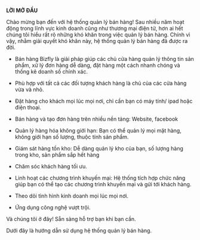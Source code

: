 **LỜI MỞ ĐẦU**

Chào mừng bạn đến với hệ thống quản lý bán hàng!
Sau nhiều năm hoạt động trong lĩnh vực kinh doanh cũng như thương mại điện tử, hơn ai hết chúng tôi hiểu rất rõ những khó khăn trong việc quản lý bán hàng. Chính vì vậy, nhằm giải quyết khó khăn này, hệ thống quản lý bán hàng đã được ra đời.


- Bán hàng Bizfly là giải pháp giúp các chủ cửa hàng quản lý thông tin sản phẩm, xử lý đơn hàng dễ dàng, đặt hàng một cách nhanh chóng và thống kê doanh số chính xác.
 
- Phù hợp với tất cả các đối tượng khách hàng là chủ của các cửa hàng vừa và nhỏ.

- Đặt hàng cho khách mọi lúc mọi nơi, chỉ cần bạn có máy tính/ ipad hoặc điện thoại.

- Bán hàng và tạo đơn hàng trên nhiều nền tảng: Website, facebook

- Quản lý hàng hóa không giới hạn: Bạn có thể quản lý mọi mặt hàng, không giới hạn số lượng, thuộc tính sản phẩm.

- Giám sát hàng tồn kho: Dễ dàng quản lý kho của bạn, số lượng hàng trong kho, sản phẩm sắp hết hàng

- Chăm sóc khách hàng tối ưu.

- Linh hoạt các chương trình khuyến mại: Hệ thống tích hợp chức năng giúp bạn có thể tạo các chương trình khuyến mại và gửi tới khách hàng.

- Theo dõi tình hình kinh doanh mọi lúc mọi nơi.

- Ứng dụng công nghệ vượt trội.

Và chúng tôi ở đây! Sẵn sàng hỗ trợ bạn khi bạn cần.
   
Dưới đây là hướng dẫn sử dụng hệ thống quản lý bán hàng.
	  
 
